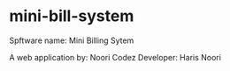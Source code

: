 # mini-bill-system

Spftware name: Mini Billing Sytem

A web application by: Noori Codez
Developer: Haris Noori
